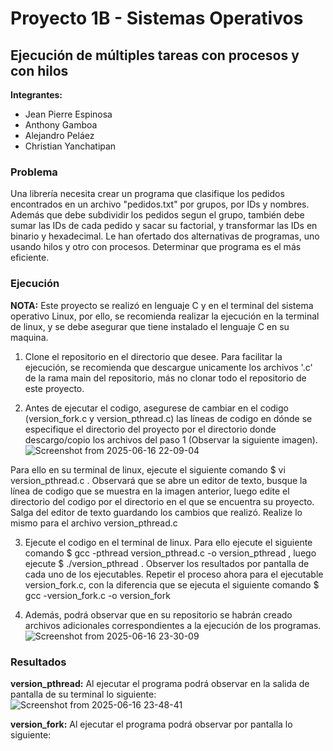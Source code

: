 # Proyecto 1B - Sistemas Operativos
## Ejecución de múltiples tareas con procesos y con hilos

**Integrantes:**
- Jean Pierre Espinosa
- Anthony Gamboa
- Alejandro Peláez
- Christian Yanchatipan

### Problema

Una librería necesita crear un programa que clasifique los pedidos encontrados en un archivo "pedidos.txt" por grupos, por IDs y nombres. Además que debe subdividir los pedidos segun el grupo, también debe sumar las IDs de cada pedido y sacar su factorial, y transformar las IDs en binario y hexadecimal. Le han ofertado dos alternativas de programas, uno usando hilos y otro con procesos. Determinar que programa es el más eficiente.

### Ejecución

**NOTA:** Este proyecto se realizó en lenguaje C y en el terminal del sistema operativo Linux, por ello, se recomienda realizar la ejecución en la terminal de linux, y se debe asegurar que tiene instalado el lenguaje C en su maquina.

1. Clone el repositorio en el directorio que desee. Para facilitar la ejecución, se recomienda que descargue unicamente los archivos '.c' de la rama main del repositorio, más no clonar todo el repositorio de este proyecto.

2. Antes de ejecutar el codigo, asegurese de cambiar en el codigo (version_fork.c y version_pthread.c) las líneas de codigo en dónde se especifique el directorio del proyecto por el directorio donde descargo/copio los archivos del paso 1 (Observar la siguiente imagen). 
![Screenshot from 2025-06-16 22-09-04](https://github.com/user-attachments/assets/ccebe278-6b2d-40ff-afa3-52c463359bf6)

Para ello en su terminal de linux, ejecute el siguiente comando $ vi version_pthread.c . Observará que se abre un editor de texto, busque la línea de codigo que se muestra en la imagen anterior, luego edite el directorio del codigo por el directorio en el que se encuentra su proyecto. Salga del editor de texto guardando los cambios que realizó. Realize lo mismo para el archivo version_pthread.c

3. Ejecute el codigo en el terminal de linux. Para ello ejecute el siguiente comando $ gcc -pthread version_pthread.c -o version_pthread , luego ejecute $ ./version_pthread . Observer los resultados por pantalla de cada uno de los ejecutables. Repetir el proceso ahora para el ejecutable version_fork.c, con la diferencia que se ejecuta el siguiente comando $ gcc -version_fork.c -o version_fork

4. Además, podrá observar que en su repositorio se habrán creado archivos adicionales correspondientes a la ejecución de los programas.
![Screenshot from 2025-06-16 23-30-09](https://github.com/user-attachments/assets/17413e9c-94e0-4601-abd2-b8707184b6a8)

### Resultados

**version_pthread:** Al ejecutar el programa podrá observar en la salida de pantalla de su terminal lo siguiente: 
![Screenshot from 2025-06-16 23-48-41](https://github.com/user-attachments/assets/9f2fbb95-d261-4b08-ada3-2f0ea08059a9)


**version_fork:** Al ejecutar el programa podrá observar por pantalla lo siguiente:


